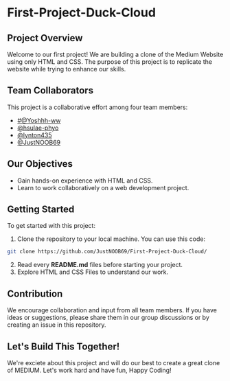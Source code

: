 # First-Project-Duck-Cloud

## Project Overview
Welcome to our first project! We are building a clone of the Medium Website using only HTML and CSS. The purpose of this project is to replicate the website while trying to enhance our skills.

## Team Collaborators

This project is a collaborative effort among four team members:
- [#@Yoshhh-ww](https://github.com/Yoshhh-ww)
- [@hsulae-phyo](https://github.com/hsulae-phyo)
- [@lynton435](https://github.com/lynton435)
- [@JustNOOB69](https://github.com/JustNOOB69)

## Our Objectives
- Gain hands-on experience with HTML and CSS.
- Learn to work collaboratively on a web development project.

## Getting Started
To get started with this project:

1. Clone the repository to your local machine. You can use this code: 
```Bash 
git clone https://github.com/JustNOOB69/First-Project-Duck-Cloud/
```
2. Read every **README.md** files before starting your project.
3. Explore HTML and CSS Files to understand our work. 
 
## Contribution 
We encourage collaboration and input from all team members. If you have ideas or suggestions, please share them in our group discussions or by creating an issue in this repository.

## Let's Build This Together!
We're exciete about this project and will do our best to create a great clone of MEDIUM. Let's work hard and have fun, Happy Coding!